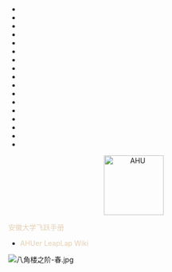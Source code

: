 * ⠀
* ⠀
* ⠀
* ⠀
* ⠀
* ⠀
* ⠀
* ⠀
* ⠀
* ⠀
* ⠀
* ⠀
* ⠀
* ⠀
* ⠀
* ⠀
* ⠀


<p align="center">
  <a href="https://github.com/AHUer-LeapLap/Impart-Inherit">
    <img alt="AHU" src="_media/AHU-logo-夏.jpg" height="120">
  </a>
</p>

<middle><font color="E4CFB4">安徽大学飞跃手册</font></middle>

- <font color="E4CFB4">AHUer LeapLap Wiki</font>

![八角楼之阶-春.jpg](https://i.loli.net/2021/03/30/ceNwDjFxJ4tagHl.jpg)



